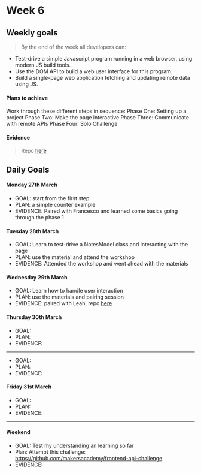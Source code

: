# Week 6

## Weekly goals
> By the end of the week all developers can:

+ Test-drive a simple Javascript program running in a web browser, using modern JS build tools.
+ Use the DOM API to build a web user interface for this program.
+ Build a single-page web application fetching and updating remote data using JS.

#### Plans to achieve
Work through these different steps in sequence:
Phase One: Setting up a project
Phase Two: Make the page interactive
Phase Three: Communicate with remote APIs
Phase Four: Solo Challenge


#### Evidence
> Repo [here](https://github.com/ValeSer/Javascript-web-applications)


## Daily Goals

#### Monday 27th March
- GOAL: start from the first step
- PLAN: a simple counter example
- EVIDENCE: Paired with Francesco and learned some basics going through the phase 1

#### Tuesday 28th March
- GOAL: Learn to test-drive a NotesModel class and interacting with the page
- PLAN: use the material and attend the workshop
- EVIDENCE: Attended the workshop and went ahead with the materials 


#### Wednesday 29th March
- GOAL: Learn how to handle user interaction 
- PLAN: use the materials and pairing session
- EVIDENCE: paired with Leah, repo [here](https://github.com/leah-massey/Javascript_Frontend_Applications)

#### Thursday 30th March
- GOAL:
- PLAN: 
- EVIDENCE:
-----
- GOAL: 
- PLAN: 
- EVIDENCE: 

#### Friday 31st March
- GOAL: 
- PLAN: 
- EVIDENCE:
-----

#### Weekend 
- GOAL: Test my understanding an learning so far
- Plan: Attempt this challenge: https://github.com/makersacademy/frontend-api-challenge
- EVIDENCE: 